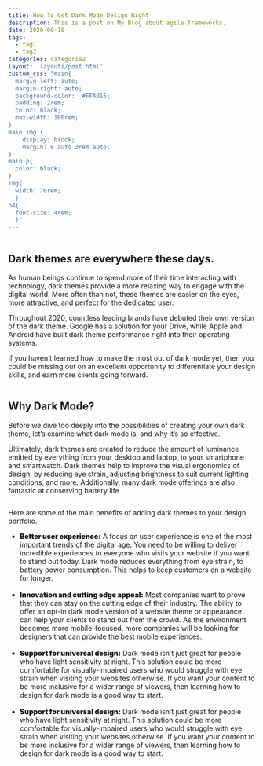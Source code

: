 ```yaml
---
title: How To Get Dark Mode Design Right
description: This is a post on My Blog about agile frameworks.
date: 2020-09-10
tags:
  - tag1
  - tag2
categories: categorie2
layout: 'layouts/post.html'
custom_css: "main{
  margin-left: auto;
  margin-right: auto;
  background-color:  #FFA015;
  padding: 2rem;
  color: black;
  max-width: 100rem;
}
main img {
	display: block;
	margin: 0 auto 3rem auto;
}
main p{
  color: black;
}
img{
  width: 70rem;
  }
h4{
  font-size: 4rem;
  }"
---
```




<img src="/img/darkMode1.jpg" alt="">


<h2>Dark themes are everywhere these days.</h2>

<p>As human beings continue to spend more of their time interacting with technology, dark themes provide a more relaxing way to engage with the digital world. More often than not, these themes are easier on the eyes, more attractive, and perfect for the dedicated user.</p>

<p>Throughout 2020, countless leading brands have debuted their own version of the dark theme. Google has a solution for your Drive, while Apple and Android have built dark theme performance right into their operating systems.</p>

<p>If you haven’t learned how to make the most out of dark mode yet, then you could be missing out on an excellent opportunity to differentiate your design skills, and earn more clients going forward.</p>


<img src="/img/darkMode2.png" alt="">

<h2>Why Dark Mode?</h2>

<p>Before we dive too deeply into the possibilities of creating your own dark theme, let’s examine what dark mode is, and why it’s so effective.</p>

<p>Ultimately, dark themes are created to reduce the amount of luminance emitted by everything from your desktop and laptop, to your smartphone and smartwatch. Dark themes help to improve the visual ergonomics of design, by reducing eye strain, adjusting brightness to suit current lighting conditions, and more. Additionally, many dark mode offerings are also fantastic at conserving battery life.</p>

<img src="/img/darkMode3.jpg" alt="">

<p>Here are some of the main benefits of adding dark themes to your design portfolio. </p>

<p>
<ul>
<li><span style="font-weight: 900">Better user experience:</span> A focus on user experience is one of the most important trends of the digital age. You need to be willing to deliver incredible experiences to everyone who visits your website if you want to stand out today. Dark mode reduces everything from eye strain, to battery power consumption. This helps to keep customers on a website for longer.</li><br>
<li><span style="font-weight: 900">Innovation and cutting edge appeal:</span> Most companies want to prove that they can stay on the cutting edge of their industry. The ability to offer an opt-in dark mode version of a website theme or appearance can help your clients to stand out from the crowd. As the environment becomes more mobile-focused, more companies will be looking for designers that can provide the best mobile experiences.</li></br>
<li><span style="font-weight: 900">Support for universal design:</span> Dark mode isn’t just great for people who have light sensitivity at night. This solution could be more comfortable for visually-impaired users who would struggle with eye strain when visiting your websites otherwise. If you want your content to be more inclusive for a wider range of viewers, then learning how to design for dark mode is a good way to start.</li><br>
<li><span style="font-weight: 900">Support for universal design:</span> Dark mode isn’t just great for people who have light sensitivity at night. This solution could be more comfortable for visually-impaired users who would struggle with eye strain when visiting your websites otherwise. If you want your content to be more inclusive for a wider range of viewers, then learning how to design for dark mode is a good way to start.
</li>
</ul>
</p>
